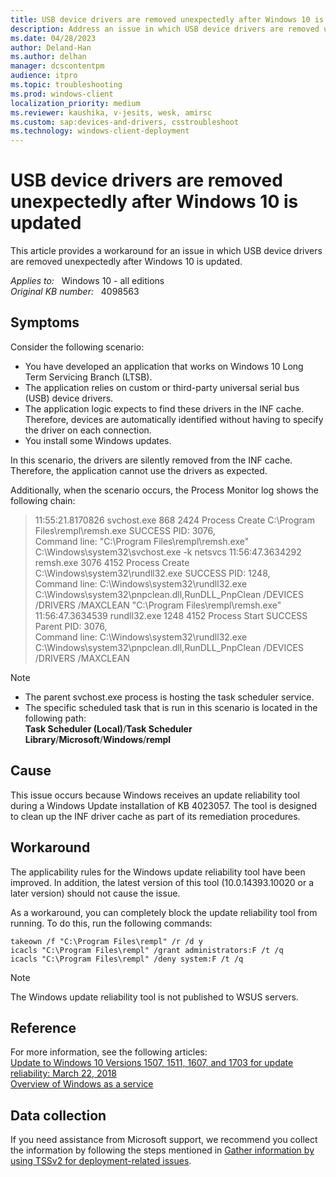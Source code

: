 ```yaml
---
title: USB device drivers are removed unexpectedly after Windows 10 is updated
description: Address an issue in which USB device drivers are removed unexpectedly after Windows 10 is updated. Provides a workaround.
ms.date: 04/28/2023
author: Deland-Han
ms.author: delhan
manager: dcscontentpm
audience: itpro
ms.topic: troubleshooting
ms.prod: windows-client
localization_priority: medium
ms.reviewer: kaushika, v-jesits, wesk, amirsc
ms.custom: sap:devices-and-drivers, csstroubleshoot
ms.technology: windows-client-deployment
---
```

# USB device drivers are removed unexpectedly after Windows 10 is updated

This article provides a workaround for an issue in which USB device drivers are removed unexpectedly after Windows 10 is updated.

_Applies to:_ &nbsp; Windows 10 - all editions  
_Original KB number:_ &nbsp; 4098563

## Symptoms

Consider the following scenario:

- You have developed an application that works on Windows 10 Long Term Servicing Branch (LTSB).
- The application relies on custom or third-party universal serial bus (USB) device drivers.
- The application logic expects to find these drivers in the INF cache. Therefore, devices are automatically identified without having to specify the driver on each connection.
- You install some Windows updates.

In this scenario, the drivers are silently removed from the INF cache. Therefore, the application cannot use the drivers as expected.

Additionally, when the scenario occurs, the Process Monitor log shows the following chain:
> 11:55:21.8170826 svchost.exe 868 2424 Process Create C:\\Program Files\\rempl\\remsh.exe SUCCESS PID: 3076,  
Command line: "C:\\Program Files\\rempl\\remsh.exe" C:\\Windows\\system32\\svchost.exe -k netsvcs
11:56:47.3634292 remsh.exe 3076 4152 Process Create C:\\Windows\\system32\\rundll32.exe SUCCESS PID: 1248,  
Command line: C:\\Windows\\system32\\rundll32.exe C:\\Windows\\system32\\pnpclean.dll,RunDLL_PnpClean /DEVICES /DRIVERS /MAXCLEAN "C:\\Program Files\\rempl\\remsh.exe"  
11:56:47.3634539 rundll32.exe 1248 4152 Process Start SUCCESS Parent PID: 3076,  
Command line: C:\\Windows\\system32\\rundll32.exe C:\\Windows\\system32\\pnpclean.dll,RunDLL_PnpClean /DEVICES /DRIVERS /MAXCLEAN

> [!Note]
>
> - The parent svchost.exe process is hosting the task scheduler service.
> - The specific scheduled task that is run in this scenario is located in the following path:  
> **Task Scheduler (Local)**/**Task Scheduler Library**/**Microsoft**/**Windows**/**rempl**

## Cause

This issue occurs because Windows receives an update reliability tool during a Windows Update installation of KB 4023057. The tool is designed to clean up the INF driver cache as part of its remediation procedures.

## Workaround

The applicability rules for the Windows update reliability tool have been improved. In addition, the latest version of this tool (10.0.14393.10020 or a later version) should not cause the issue.

As a workaround, you can completely block the update reliability tool from running. To do this, run the following commands:

```console
takeown /f "C:\Program Files\rempl" /r /d y
icacls "C:\Program Files\rempl" /grant administrators:F /t /q
icacls "C:\Program Files\rempl" /deny system:F /t /q
```  

> [!Note]
> The Windows update reliability tool is not published to WSUS servers.

## Reference

For more information, see the following articles:  
[Update to Windows 10 Versions 1507, 1511, 1607, and 1703 for update reliability: March 22, 2018](https://support.microsoft.com/help/4023057/update-to-windows-10-versions-1507-1511-1607-and-1703-for-update-relia)  
[Overview of Windows as a service](/windows/deployment/update/waas-overview)

## Data collection

If you need assistance from Microsoft support, we recommend you collect the information by following the steps mentioned in [Gather information by using TSSv2 for deployment-related issues](../windows-troubleshooters/gather-information-using-tssv2-deployment.md).
